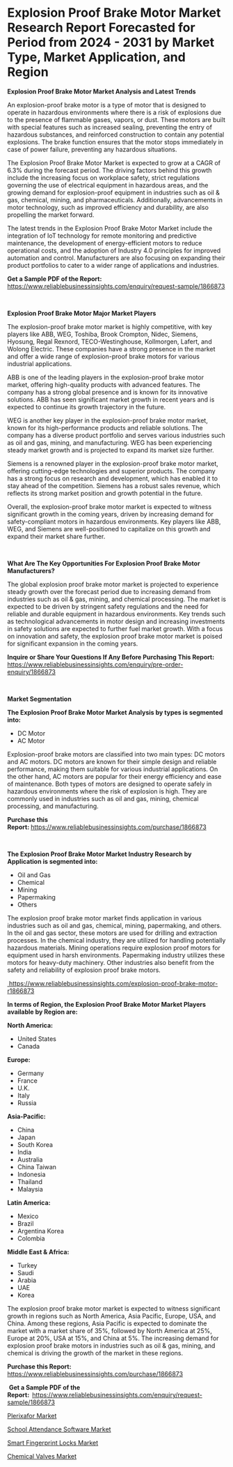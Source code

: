 <p><h1>Explosion Proof Brake Motor Market Research Report Forecasted for Period from 2024 -  2031 by Market Type, Market Application, and Region</h1></p><p><strong>Explosion Proof Brake Motor Market Analysis and Latest Trends</strong></p>
<p><p>An explosion-proof brake motor is a type of motor that is designed to operate in hazardous environments where there is a risk of explosions due to the presence of flammable gases, vapors, or dust. These motors are built with special features such as increased sealing, preventing the entry of hazardous substances, and reinforced construction to contain any potential explosions. The brake function ensures that the motor stops immediately in case of power failure, preventing any hazardous situations.</p><p>The Explosion Proof Brake Motor Market is expected to grow at a CAGR of 6.3% during the forecast period. The driving factors behind this growth include the increasing focus on workplace safety, strict regulations governing the use of electrical equipment in hazardous areas, and the growing demand for explosion-proof equipment in industries such as oil & gas, chemical, mining, and pharmaceuticals. Additionally, advancements in motor technology, such as improved efficiency and durability, are also propelling the market forward.</p><p>The latest trends in the Explosion Proof Brake Motor Market include the integration of IoT technology for remote monitoring and predictive maintenance, the development of energy-efficient motors to reduce operational costs, and the adoption of Industry 4.0 principles for improved automation and control. Manufacturers are also focusing on expanding their product portfolios to cater to a wider range of applications and industries.</p></p>
<p><strong>Get a Sample PDF of the Report:&nbsp;</strong> <a href="https://www.reliablebusinessinsights.com/enquiry/request-sample/1866873">https://www.reliablebusinessinsights.com/enquiry/request-sample/1866873</a></p>
<p>&nbsp;</p>
<p><strong>Explosion Proof Brake Motor Major Market Players</strong></p>
<p><p>The explosion-proof brake motor market is highly competitive, with key players like ABB, WEG, Toshiba, Brook Crompton, Nidec, Siemens, Hyosung, Regal Rexnord, TECO-Westinghouse, Kollmorgen, Lafert, and Wolong Electric. These companies have a strong presence in the market and offer a wide range of explosion-proof brake motors for various industrial applications.</p><p>ABB is one of the leading players in the explosion-proof brake motor market, offering high-quality products with advanced features. The company has a strong global presence and is known for its innovative solutions. ABB has seen significant market growth in recent years and is expected to continue its growth trajectory in the future.</p><p>WEG is another key player in the explosion-proof brake motor market, known for its high-performance products and reliable solutions. The company has a diverse product portfolio and serves various industries such as oil and gas, mining, and manufacturing. WEG has been experiencing steady market growth and is projected to expand its market size further.</p><p>Siemens is a renowned player in the explosion-proof brake motor market, offering cutting-edge technologies and superior products. The company has a strong focus on research and development, which has enabled it to stay ahead of the competition. Siemens has a robust sales revenue, which reflects its strong market position and growth potential in the future.</p><p>Overall, the explosion-proof brake motor market is expected to witness significant growth in the coming years, driven by increasing demand for safety-compliant motors in hazardous environments. Key players like ABB, WEG, and Siemens are well-positioned to capitalize on this growth and expand their market share further.</p></p>
<p>&nbsp;</p>
<p><strong>What Are The Key Opportunities For Explosion Proof Brake Motor Manufacturers?</strong></p>
<p><p>The global explosion proof brake motor market is projected to experience steady growth over the forecast period due to increasing demand from industries such as oil & gas, mining, and chemical processing. The market is expected to be driven by stringent safety regulations and the need for reliable and durable equipment in hazardous environments. Key trends such as technological advancements in motor design and increasing investments in safety solutions are expected to further fuel market growth. With a focus on innovation and safety, the explosion proof brake motor market is poised for significant expansion in the coming years.</p></p>
<p><strong>Inquire or Share Your Questions If Any Before Purchasing This Report:</strong> <a href="https://www.reliablebusinessinsights.com/enquiry/pre-order-enquiry/1866873">https://www.reliablebusinessinsights.com/enquiry/pre-order-enquiry/1866873</a></p>
<p>&nbsp;</p>
<p><strong>Market Segmentation</strong></p>
<p><strong>The Explosion Proof Brake Motor Market Analysis by types is segmented into:</strong></p>
<p><ul><li>DC Motor</li><li>AC Motor</li></ul></p>
<p><p>Explosion-proof brake motors are classified into two main types: DC motors and AC motors. DC motors are known for their simple design and reliable performance, making them suitable for various industrial applications. On the other hand, AC motors are popular for their energy efficiency and ease of maintenance. Both types of motors are designed to operate safely in hazardous environments where the risk of explosion is high. They are commonly used in industries such as oil and gas, mining, chemical processing, and manufacturing.</p></p>
<p><strong>Purchase this Report:&nbsp;</strong><a href="https://www.reliablebusinessinsights.com/purchase/1866873">https://www.reliablebusinessinsights.com/purchase/1866873</a></p>
<p>&nbsp;</p>
<p><strong>The Explosion Proof Brake Motor Market Industry Research by Application is segmented into:</strong></p>
<p><ul><li>Oil and Gas</li><li>Chemical</li><li>Mining</li><li>Papermaking</li><li>Others</li></ul></p>
<p><p>The explosion proof brake motor market finds application in various industries such as oil and gas, chemical, mining, papermaking, and others. In the oil and gas sector, these motors are used for drilling and extraction processes. In the chemical industry, they are utilized for handling potentially hazardous materials. Mining operations require explosion proof motors for equipment used in harsh environments. Papermaking industry utilizes these motors for heavy-duty machinery. Other industries also benefit from the safety and reliability of explosion proof brake motors.</p></p>
<p><a href="https://www.reliablebusinessinsights.com/explosion-proof-brake-motor-r1866873">&nbsp;https://www.reliablebusinessinsights.com/explosion-proof-brake-motor-r1866873</a></p>
<p><strong>In terms of Region, the Explosion Proof Brake Motor Market Players available by Region are:</strong></p>
<p>
    <p> <strong> North America: </strong>
        <ul>
            <li>United States</li>
            <li>Canada</li>
        </ul>
        </p> 
    <p> <strong> Europe: </strong>
        <ul>
            <li>Germany</li>
            <li>France</li>
            <li>U.K.</li>
            <li>Italy</li>
            <li>Russia</li>
        </ul>
        </p> 
    <p> <strong> Asia-Pacific: </strong>
        <ul>
            <li>China</li>
            <li>Japan</li>
            <li>South Korea</li>
            <li>India</li>
            <li>Australia</li>
            <li>China Taiwan</li>
            <li>Indonesia</li>
            <li>Thailand</li>
            <li>Malaysia</li>
        </ul>
        </p> 
    <p> <strong> Latin America: </strong>
        <ul>
            <li>Mexico</li>
            <li>Brazil</li>
            <li>Argentina Korea</li>
            <li>Colombia</li>
        </ul>
        </p> 
    <p> <strong> Middle East & Africa: </strong>
        <ul>
            <li>Turkey</li>
            <li>Saudi</li>
            <li>Arabia</li>
            <li>UAE</li>
            <li>Korea</li>
        </ul>
    </p>
    </p>
<p><p>The explosion proof brake motor market is expected to witness significant growth in regions such as North America, Asia Pacific, Europe, USA, and China. Among these regions, Asia Pacific is expected to dominate the market with a market share of 35%, followed by North America at 25%, Europe at 20%, USA at 15%, and China at 5%. The increasing demand for explosion proof brake motors in industries such as oil & gas, mining, and chemical is driving the growth of the market in these regions.</p></p>
<p><strong>Purchase this Report: </strong><a href="https://www.reliablebusinessinsights.com/purchase/1866873">https://www.reliablebusinessinsights.com/purchase/1866873</a></p>
<p>&nbsp;<strong>Get a Sample PDF of the Report:&nbsp;&nbsp;</strong><a href="https://www.reliablebusinessinsights.com/enquiry/request-sample/1866873">https://www.reliablebusinessinsights.com/enquiry/request-sample/1866873</a></p>
<p><strong></strong></p>
<p><p><a href="https://www.linkedin.com/pulse/plerixafor-market-size-amp-share-analysis-growth-trends-forecast-i1saf?trackingId=uwlPuRItnbVUbWp0qPrvoQ%3D%3D">Plerixafor Market</a></p><p><a href="https://www.linkedin.com/pulse/global-school-attendance-software-market-size-expected-reach-ksc6f?trackingId=biWbWIvMq4UgTfJpeZUmZA%3D%3D">School Attendance Software Market</a></p><p><a href="https://github.com/JameTravis/Market-Research-Report-List-5/blob/main/smart-fingerprint-locks-market.md">Smart Fingerprint Locks Market</a></p><p><a href="https://github.com/alwa8650/Market-Research-Report-List-1/blob/main/chemical-valves-market.md">Chemical Valves Market</a></p></p>